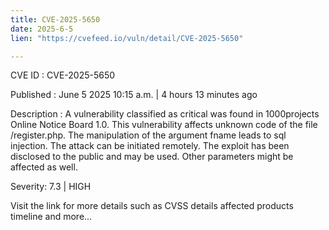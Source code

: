 ```yaml
---
title: CVE-2025-5650
date: 2025-6-5
lien: "https://cvefeed.io/vuln/detail/CVE-2025-5650"

---
```


CVE ID : CVE-2025-5650

Published :  June 5
2025
10:15 a.m. | 4 hours
13 minutes ago

Description : A vulnerability classified as critical was found in 1000projects Online Notice Board 1.0. This vulnerability affects unknown code of the file /register.php. The manipulation of the argument fname leads to sql injection. The attack can be initiated remotely. The exploit has been disclosed to the public and may be used. Other parameters might be affected as well.

Severity: 7.3 | HIGH

Visit the link for more details
such as CVSS details
affected products
timeline
and more...
